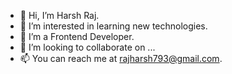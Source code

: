 - 👋 Hi, I’m Harsh Raj.
- 👀 I’m interested in learning new technologies.
- 🌱 I’m a Frontend Developer.
- 💞️ I’m looking to collaborate on ...
- 📫 You can reach me at rajharsh793@gmail.com.

<!---
RajHarsh27/RajHarsh27 is a ✨ special ✨ repository because its `README.md` (this file) appears on your GitHub profile.
You can click the Preview link to take a look at your changes.
--->
